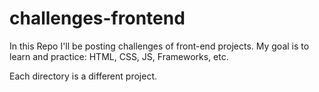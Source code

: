 # challenges-frontend

In this Repo I'll be posting challenges of front-end projects.
My goal is to learn and practice: HTML, CSS, JS, Frameworks, etc.

Each directory is a different project.